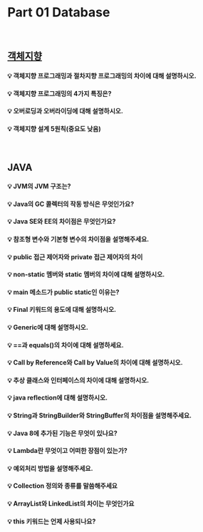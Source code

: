 # Part 01 Database

<br>

## [객체지향](./Object-Oriented.md)

#### 💡 객체지향 프로그래밍과 절차지향 프로그래밍의 차이에 대해 설명하시오.

#### 💡 객체지향 프로그래밍의 4가지 특징은?

#### 💡 오버로딩과 오버라이딩에 대해 설명하시오.

#### 💡 객체지향 설계 5원칙(중요도 낮음)

<br>

## JAVA

#### 💡 JVM의 JVM 구조는?

#### 💡 Java의 GC 콜렉터의 작동 방식은 무엇인가요?

#### 💡 Java SE와 EE의 차이점은 무엇인가요?

#### 💡 참조형 변수와 기본형 변수의 차이점을 설명해주세요.

#### 💡 public 접근 제어자와 private 접근 제어자의 차이

#### 💡 non-static 멤버와 static 멤버의 차이에 대해 설명하시오.

#### 💡 main 메소드가 public static인 이유는?

#### 💡 Final 키워드의 용도에 대해 설명하시오.

#### 💡 Generic에 대해 설명하시오.

#### 💡 ==과 equals()의 차이에 대해 설명하세요.

#### 💡 Call by Reference와 Call by Value의 차이에 대해 설명하시오.

#### 💡 추상 클래스와 인터페이스의 차이에 대해 설명하시오.

#### 💡 java reflection에 대해 설명하시오.

#### 💡 String과 StringBuilder와 StringBuffer의 차이점을 설명해주세요.

#### 💡 Java 8에 추가된 기능은 무엇이 있나요?

#### 💡 Lambda란 무엇이고 어떠한 장점이 있는가?

#### 💡 예외처리 방법을 설명해주세요.

#### 💡 Collection 정의와 종류를 말씀해주세요

#### 💡 ArrayList와 LinkedList의 차이는 무엇인가요

#### 💡 this 키워드는 언제 사용되나요?